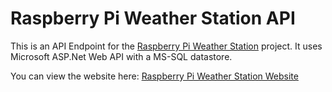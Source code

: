 # Raspberry Pi Weather Station API

This is an API Endpoint for the <a href="https://github.com/JeremyMorgan/Raspberry_Pi_Weather_Station">Raspberry Pi Weather Station</a> project. It uses Microsoft ASP.Net Web API with a MS-SQL datastore. 

You can view the website here: <a href="http://jeremymorgan.github.io/Raspberry_Pi_Weather_Station/#/"> Raspberry Pi Weather Station Website</a>


